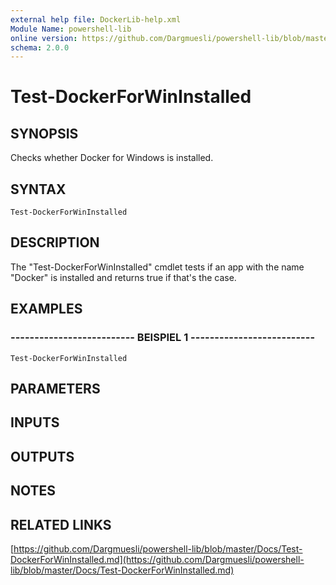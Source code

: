 ```yaml
---
external help file: DockerLib-help.xml
Module Name: powershell-lib
online version: https://github.com/Dargmuesli/powershell-lib/blob/master/Docs/Test-DockerForWinInstalled.md
schema: 2.0.0
---
```


# Test-DockerForWinInstalled

## SYNOPSIS
Checks whether Docker for Windows is installed.

## SYNTAX

```
Test-DockerForWinInstalled
```

## DESCRIPTION
The "Test-DockerForWinInstalled" cmdlet tests if an app with the name "Docker" is installed and returns true if that's the case.

## EXAMPLES

### -------------------------- BEISPIEL 1 --------------------------
```
Test-DockerForWinInstalled
```

## PARAMETERS

## INPUTS

## OUTPUTS

## NOTES

## RELATED LINKS

[https://github.com/Dargmuesli/powershell-lib/blob/master/Docs/Test-DockerForWinInstalled.md](https://github.com/Dargmuesli/powershell-lib/blob/master/Docs/Test-DockerForWinInstalled.md)

